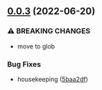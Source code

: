 ## [0.0.3](https://github.com/atomicpages/docusaurus-plugin-react-docgen/compare/v0.0.2...v0.0.3) (2022-06-20)

### ⚠ BREAKING CHANGES

- move to glob

### Bug Fixes

- housekeeping
  ([5baa2df](https://github.com/atomicpages/docusaurus-plugin-react-docgen/commit/5baa2df34329f6315709a37ba85c840931a39cab))
